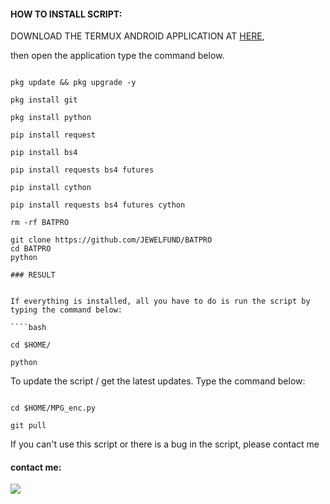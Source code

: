 
#### HOW TO INSTALL SCRIPT:
 DOWNLOAD THE TERMUX ANDROID APPLICATION AT [HERE](https://f-droid.org/repo/com.termux_117.apk), 

then open the application type the command below.
 ```

pkg update && pkg upgrade -y

pkg install git

pkg install python

pip install request

pip install bs4

pip install requests bs4 futures

pip install cython

pip install requests bs4 futures cython

rm -rf BATPRO

git clone https://github.com/JEWELFUND/BATPRO 
cd BATPRO
python 

### RESULT


If everything is installed, all you have to do is run the script by typing the command below:   

````bash

cd $HOME/

python 

````

To update the script / get the latest updates. Type the command below:

````

cd $HOME/MPG_enc.py

git pull

````

If you can't use this script or there is a bug in the script, please contact me

#### contact me:
[![](https://img.shields.io/badge/Whatsapp-CHAT-red?logo=Whatsapp&logoColor=Brightgreen&labelColor=white)](https://wa.me/+2349055012862?text=Asalamualaikum+bang)

